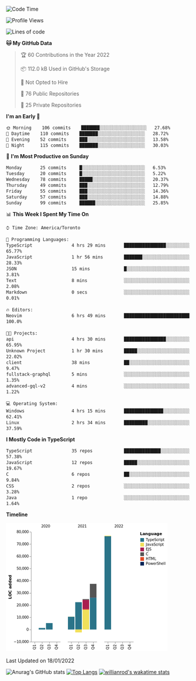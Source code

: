 <!--START_SECTION:waka-->
![Code Time](http://img.shields.io/badge/Code%20Time-112%20hrs%2036%20mins-blue)

![Profile Views](http://img.shields.io/badge/Profile%20Views-5-blue)

![Lines of code](https://img.shields.io/badge/From%20Hello%20World%20I%27ve%20Written-176%20Thousand%20lines%20of%20code-blue)

**🐱 My GitHub Data** 

> 🏆 60 Contributions in the Year 2022
 > 
> 📦 112.0 kB Used in GitHub's Storage 
 > 
> 🚫 Not Opted to Hire
 > 
> 📜 76 Public Repositories 
 > 
> 🔑 25 Private Repositories  
 > 
**I'm an Early 🐤** 

```text
🌞 Morning    106 commits    ███████░░░░░░░░░░░░░░░░░░   27.68% 
🌆 Daytime    110 commits    ███████░░░░░░░░░░░░░░░░░░   28.72% 
🌃 Evening    52 commits     ███░░░░░░░░░░░░░░░░░░░░░░   13.58% 
🌙 Night      115 commits    ███████░░░░░░░░░░░░░░░░░░   30.03%

```
📅 **I'm Most Productive on Sunday** 

```text
Monday       25 commits     █░░░░░░░░░░░░░░░░░░░░░░░░   6.53% 
Tuesday      20 commits     █░░░░░░░░░░░░░░░░░░░░░░░░   5.22% 
Wednesday    78 commits     █████░░░░░░░░░░░░░░░░░░░░   20.37% 
Thursday     49 commits     ███░░░░░░░░░░░░░░░░░░░░░░   12.79% 
Friday       55 commits     ███░░░░░░░░░░░░░░░░░░░░░░   14.36% 
Saturday     57 commits     ███░░░░░░░░░░░░░░░░░░░░░░   14.88% 
Sunday       99 commits     ██████░░░░░░░░░░░░░░░░░░░   25.85%

```


📊 **This Week I Spent My Time On** 

```text
⌚︎ Time Zone: America/Toronto

💬 Programming Languages: 
TypeScript               4 hrs 29 mins       ████████████████░░░░░░░░░   65.77% 
JavaScript               1 hr 56 mins        ███████░░░░░░░░░░░░░░░░░░   28.33% 
JSON                     15 mins             █░░░░░░░░░░░░░░░░░░░░░░░░   3.81% 
Text                     8 mins              ░░░░░░░░░░░░░░░░░░░░░░░░░   2.08% 
Markdown                 0 secs              ░░░░░░░░░░░░░░░░░░░░░░░░░   0.01%

🔥 Editors: 
Neovim                   6 hrs 49 mins       █████████████████████████   100.0%

🐱‍💻 Projects: 
api                      4 hrs 30 mins       ████████████████░░░░░░░░░   65.95% 
Unknown Project          1 hr 30 mins        █████░░░░░░░░░░░░░░░░░░░░   22.02% 
client                   38 mins             ██░░░░░░░░░░░░░░░░░░░░░░░   9.47% 
fullstack-graphql        5 mins              ░░░░░░░░░░░░░░░░░░░░░░░░░   1.35% 
advanced-gql-v2          4 mins              ░░░░░░░░░░░░░░░░░░░░░░░░░   1.22%

💻 Operating System: 
Windows                  4 hrs 15 mins       ███████████████░░░░░░░░░░   62.41% 
Linux                    2 hrs 34 mins       █████████░░░░░░░░░░░░░░░░   37.59%

```

**I Mostly Code in TypeScript** 

```text
TypeScript               35 repos            ██████████████░░░░░░░░░░░   57.38% 
JavaScript               12 repos            █████░░░░░░░░░░░░░░░░░░░░   19.67% 
C                        6 repos             ██░░░░░░░░░░░░░░░░░░░░░░░   9.84% 
CSS                      2 repos             ░░░░░░░░░░░░░░░░░░░░░░░░░   3.28% 
Java                     1 repo              ░░░░░░░░░░░░░░░░░░░░░░░░░   1.64%

```


**Timeline**

![Chart not found](https://raw.githubusercontent.com/wise-introvert/wise-introvert/master/charts/bar_graph.png) 


 Last Updated on 18/01/2022
<!--END_SECTION:waka-->

![Anurag's GitHub stats](https://github-readme-stats.vercel.app/api?username=wise-introvert&count_private=true&show_icons=true)
[![Top Langs](https://github-readme-stats.vercel.app/api/top-langs/?username=wise-introvert&langs_count=10)](https://github.com/anuraghazra/github-readme-stats)
[![willianrod's wakatime stats](https://github-readme-stats.vercel.app/api/wakatime?username=wiseintrovert)](https://github.com/anuraghazra/github-readme-stats)
